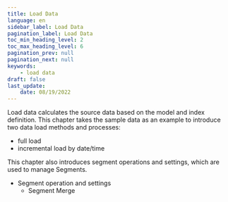 ```yaml
---
title: Load Data
language: en
sidebar_label: Load Data
pagination_label: Load Data
toc_min_heading_level: 2
toc_max_heading_level: 6
pagination_prev: null
pagination_next: null
keywords:
    - load data
draft: false
last_update:
    date: 08/19/2022
---
```


Load data calculates the source data based on the model and index definition. This chapter takes the sample data as an example to introduce two data load methods and processes:

- full load
- incremental load by date/time

This chapter also introduces segment operations and settings, which are used to manage Segments.

- Segment operation and settings
  - Segment Merge
